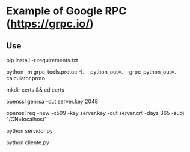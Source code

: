 # Example of Google RPC (https://grpc.io/)
## Use
pip install -r requirements.txt

python -m grpc_tools.protoc -I. --python_out=. --grpc_python_out=. calculator.proto

mkdir certs && cd certs

openssl genrsa -out server.key 2048

openssl req -new -x509 -key server.key -out server.crt -days 365 -subj "/CN=localhost"

python servidor.py

python cliente.py